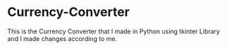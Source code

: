 # Currency-Converter
This is the Currency Converter that I made in Python using tkinter Library and I made changes according to me.
